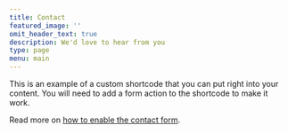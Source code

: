 ```yaml
---
title: Contact
featured_image: ''
omit_header_text: true
description: We'd love to hear from you
type: page
menu: main
---
```


This is an example of a custom shortcode that you can put right into your content. You will need to add a form action to the shortcode to make it work.

Read more on [how to enable the contact form](https://github.com/theNewDynamic/gohugo-theme-ananke/#activate-the-contact-form).
